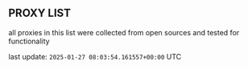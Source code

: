 ## PROXY LIST

all proxies in this list were collected from open sources and tested for functionality

last update: `2025-01-27 08:03:54.161557+00:00` UTC